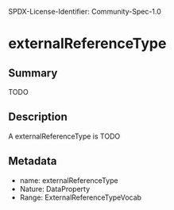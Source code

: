 SPDX-License-Identifier: Community-Spec-1.0

# externalReferenceType

## Summary

TODO

## Description

A externalReferenceType is TODO

## Metadata

- name: externalReferenceType
- Nature: DataProperty
- Range: ExternalReferenceTypeVocab

